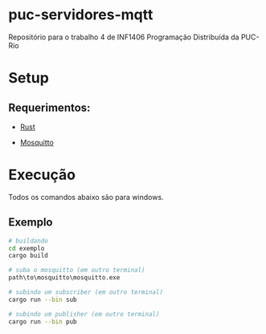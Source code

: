 # puc-servidores-mqtt
Repositório para o trabalho 4 de INF1406 Programação Distribuída da PUC-Rio 

# Setup

## Requerimentos:

* [Rust](https://www.rust-lang.org/tools/install)

* [Mosquitto](https://mosquitto.org/download/)

# Execução

Todos os comandos abaixo são para windows.

## Exemplo

```bash
# buildando
cd exemplo 
cargo build

# suba o mosquitto (em outro terminal)
path\to\mosquitto\mosquitto.exe

# subindo um subscriber (em outro terminal)
cargo run --bin sub

# subindo um publisher (em outro terminal)
cargo run --bin pub
```